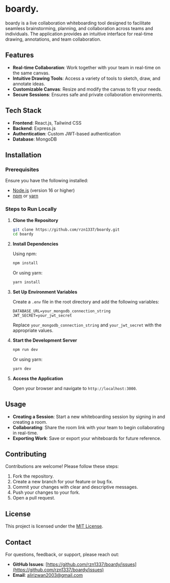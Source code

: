 # boardy.

boardy is a live collaboration whiteboarding tool designed to facilitate seamless brainstorming, planning, and collaboration across teams and individuals. The application provides an intuitive interface for real-time drawing, annotations, and team collaboration.

## Features

- **Real-time Collaboration**: Work together with your team in real-time on the same canvas.
- **Intuitive Drawing Tools**: Access a variety of tools to sketch, draw, and annotate ideas.
- **Customizable Canvas**: Resize and modify the canvas to fit your needs.
- **Secure Sessions**: Ensures safe and private collaboration environments.

## Tech Stack

- **Frontend**: React.js, Tailwind CSS
- **Backend**: Express.js
- **Authentication**: Custom JWT-based authentication
- **Database**: MongoDB

## Installation

### Prerequisites

Ensure you have the following installed:

- [Node.js](https://nodejs.org/) (version 16 or higher)
- [npm](https://www.npmjs.com/) or [yarn](https://yarnpkg.com/)

### Steps to Run Locally

1. **Clone the Repository**

   ```bash
   git clone https://github.com/rzn1337/boardy.git
   cd boardy
   ```

2. **Install Dependencies**

   Using npm:

   ```bash
   npm install
   ```

   Or using yarn:

   ```bash
   yarn install
   ```

3. **Set Up Environment Variables**

   Create a `.env` file in the root directory and add the following variables:

   ```env
   DATABASE_URL=your_mongodb_connection_string
   JWT_SECRET=your_jwt_secret
   ```

   Replace `your_mongodb_connection_string` and `your_jwt_secret` with the appropriate values.

4. **Start the Development Server**

   ```bash
   npm run dev
   ```

   Or using yarn:

   ```bash
   yarn dev
   ```

5. **Access the Application**

   Open your browser and navigate to `http://localhost:3000`.

## Usage

- **Creating a Session**: Start a new whiteboarding session by signing in and creating a room.
- **Collaborating**: Share the room link with your team to begin collaborating in real-time.
- **Exporting Work**: Save or export your whiteboards for future reference.

## Contributing

Contributions are welcome! Please follow these steps:

1. Fork the repository.
2. Create a new branch for your feature or bug fix.
3. Commit your changes with clear and descriptive messages.
4. Push your changes to your fork.
5. Open a pull request.

## License

This project is licensed under the [MIT License](LICENSE).

## Contact

For questions, feedback, or support, please reach out:

- **GitHub Issues**: [https://github.com/rzn1337/boardy/issues](https://github.com/rzn1337/boardy/issues)
- **Email**: [alirizwan2003@gmail.com](mailto:alirizwan2003@gmail.com)
